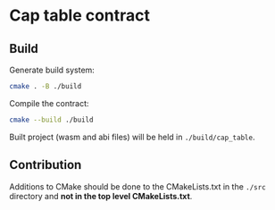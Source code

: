# Cap table contract

## Build

Generate build system:

```sh
cmake . -B ./build
```

Compile the contract:

```sh
cmake --build ./build
```

Built project (wasm and abi files) will be held in `./build/cap_table`.

## Contribution

Additions to CMake should be done to the CMakeLists.txt in the `./src`
directory and **not in the top level CMakeLists.txt**.
